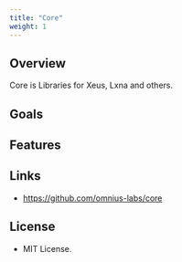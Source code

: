 ```yaml
---
title: "Core"
weight: 1
---
```


## Overview

Core is Libraries for Xeus, Lxna and others.

## Goals

## Features

## Links

+ <https://github.com/omnius-labs/core>

## License

+ MIT License.
